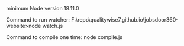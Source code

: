 minimum Node version 18.11.0

Command to run watcher: F:\repo\qualitywise7.github.io\jobsdoor360-website>node watch.js

Command to compile one time: node compile.js